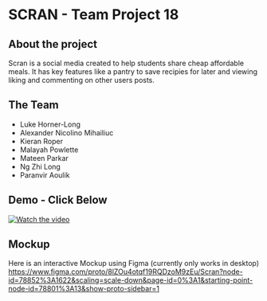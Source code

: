 # SCRAN - Team Project 18

## About the project

Scran is a social media created to help students share cheap affordable meals. It has key features like a pantry to save recipies for later and viewing liking and commenting on other users posts.

## The Team

- Luke Horner-Long
- Alexander Nicolino Mihailiuc 
- Kieran Roper
- Malayah Powlette
- Mateen Parkar
- Ng Zhi Long
- Paranvir Aoulik 

## Demo - Click Below
[![Watch the video](https://img.youtube.com/vi/NDRHLc1E9Rk/hqdefault.jpg)](https://youtu.be/NDRHLc1E9Rk)

## Mockup

Here is an interactive Mockup using Figma (currently only works in desktop)
<https://www.figma.com/proto/8lZOu4otqf19RQDzoM9zEu/Scran?node-id=78852%3A1622&scaling=scale-down&page-id=0%3A1&starting-point-node-id=78801%3A13&show-proto-sidebar=1>


